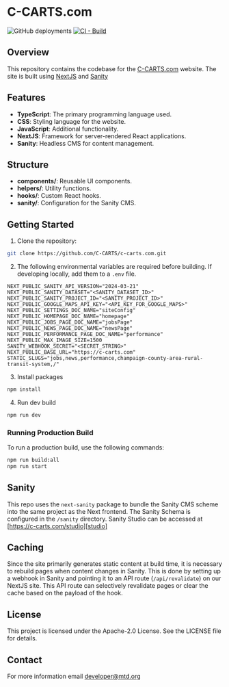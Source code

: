 # C-CARTS.com

![GitHub deployments](https://img.shields.io/github/deployments/C-CARTS/c-carts.com/Production?label=Vercel%20Deployment)
[![CI - Build](https://github.com/C-CARTS/c-carts.com/actions/workflows/ci-build.yml/badge.svg)](https://github.com/C-CARTS/c-carts.com/actions/workflows/ci-build.yml)

## Overview

This repository contains the codebase for the [C-CARTS.com][c-carts] website. The site is built using [NextJS][next] and [Sanity][sanity]

## Features

- **TypeScript**: The primary programming language used.
- **CSS**: Styling language for the website.
- **JavaScript**: Additional functionality.
- **NextJS**: Framework for server-rendered React applications.
- **Sanity**: Headless CMS for content management.

## Structure

- **components/**: Reusable UI components.
- **helpers/**: Utility functions.
- **hooks/**: Custom React hooks.
- **sanity/**: Configuration for the Sanity CMS.

## Getting Started

1. Clone the repository:

```sh
git clone https://github.com/C-CARTS/c-carts.com.git
```

2. The following environmental variables are required before building. If developing locally, add them to a `.env` file.

```env
NEXT_PUBLIC_SANITY_API_VERSION="2024-03-21"
NEXT_PUBLIC_SANITY_DATASET="<SANITY_DATASET_ID>"
NEXT_PUBLIC_SANITY_PROJECT_ID="<SANITY_PROJECT_ID>"
NEXT_PUBLIC_GOOGLE_MAPS_API_KEY="<API_KEY_FOR_GOOGLE_MAPS>"
NEXT_PUBLIC_SETTINGS_DOC_NAME="siteConfig"
NEXT_PUBLIC_HOMEPAGE_DOC_NAME="homepage"
NEXT_PUBLIC_JOBS_PAGE_DOC_NAME="jobsPage"
NEXT_PUBLIC_NEWS_PAGE_DOC_NAME="newsPage"
NEXT_PUBLIC_PERFORMANCE_PAGE_DOC_NAME="performance"
NEXT_PUBLIC_MAX_IMAGE_SIZE=1500
SANITY_WEBHOOK_SECRET="<SECRET_STRING>"
NEXT_PUBLIC_BASE_URL="https://c-carts.com"
STATIC_SLUGS="jobs,news,performance,champaign-county-area-rural-transit-system,/"
```

3. Install packages

```sh
npm install
```

4. Run dev build

```sh
npm run dev
```

### Running Production Build

To run a production build, use the following commands:

```sh
npm run build:all
npm run start
```

## Sanity

This repo uses the `next-sanity` package to bundle the Sanity CMS scheme into the same project as the Next frontend. The Sanity Schema is configured in the `/sanity` directory.
Sanity Studio can be accessed at [https://c-carts.com/studio][studio]

## Caching

Since the site primarily generates static content at build time, it is necessary to rebuild pages when content changes in Sanity.
This is done by setting up a webhook in Sanity and pointing it to an API route (`/api/revalidate`) on our NextJS site.
This API route can selectively revalidate pages or clear the cache based on the payload of the hook.

## License

This project is licensed under the Apache-2.0 License. See the LICENSE file for details.

## Contact

For more information email [developer@mtd.org][dev]

[c-carts]: https://c-carts.com/
[next]: https://nextjs.org/
[sanity]: https://www.sanity.io/
[studio]: https://c-carts.com/studio
[dev]: mailto:developer@mtd.org
